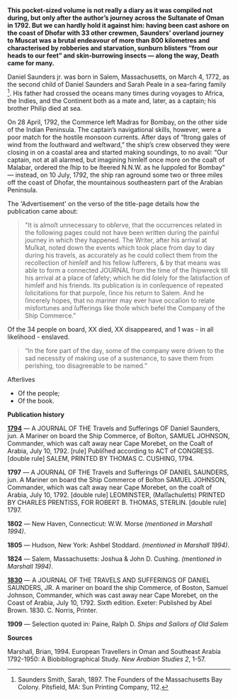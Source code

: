 **This pocket-sized volume is not really a diary as it was compiled not during, but only after the author’s journey across the Sultanate of Oman in 1792. But we can hardly hold it against him: having been cast ashore on the coast of Dhofar with 33 other crewmen, Saunders' overland journey to Muscat was a brutal endeavour of more than 800 kilometres and characterised by robberies and starvation, sunburn blisters “from our heads to our feet” and skin-burrowing insects — along the way, Death came for many.**

Daniel Saunders jr. was born in Salem, Massachusetts, on March 4, 1772, as the second child of Daniel Saunders and Sarah Peale in a sea-faring family [^1]. His father had crossed the oceans many times during voyages to Africa, the Indies, and the Continent both as a mate and, later, as a captain; his brother Philip died at sea. 

On 28 April, 1792, the Commerce left Madras for Bombay, on the other side of the Indian Peninsula. The captain’s navigational skills, however, were a poor match for the hostile monsoon currents. After days of “ſtrong gales of wind from the ſouthward and weſtward,” the ship’s crew observed they were closing in on a coastal area and started making soundings, to no avail: “Our captain, not at all alarmed, but imagining himſelf once more on the coaſt of Malabar, ordered the ſhip to be ſteered N.N.W. as he ſuppoſed for Bombay” — instead, on 10 July, 1792, the ship ran aground some two or three miles off the coast of Dhofar, the mountainous southeastern part of the Arabian Peninsula.

The 'Advertisement' on the verso of the title-page details how the publication came about:

> "It is almoſt unnecessary to obſerve, that the occurrences related in the following pages could not have been written during the painful journey in which they happened. The Writer, after his arrival at Muſkat, noted down the events which took place from day to day during his travels, as accurately as he could collect them from the recollection of himſelf and his fellow ſufferers, & by that means was able to form a connected JOURNAL from the time of the ſhipwreck till his arrival at a place of ſafety; which he did ſolely for the ſatisfaction of himſelf and his friends. Its publication is in conſequence of repeated ſolicitations for that purpoſe, ſince his return to Salem. And he ſincerely hopes, that no mariner may ever have occaſion to relate misfortunes and ſufferings like thoſe which befel the Company of the Ship Commerce."

Of the 34 people on board, XX died, XX disappeared, and 1 was - in all likelihood - enslaved.

> “In the fore part of the day, some of the company were driven to the sad necessity of making use of a sustenance, to save them from perishing, too disagreeable to be named.” 

Afterlives
- Of the people;
- Of the book.

**Publication history**

[**1794**](https://books.google.nl/books?id=RR9XAAAAcAAJ&hl=nl&pg=PA1#v=onepage&q&f=false) — A JOURNAL OF THE Travels and Sufferings OF Daniel Saunders, jun. A Mariner on board the Ship Commerce, of Boſton, SAMUEL JOHNSON, Commander, which was caſt away near Cape Morebet, on the Coaſt of Arabia, July 10, 1792. [rule] Publiſhed according to ACT of CONGRESS. [double rule] SALEM, PRINTED BY THOMAS C. CUSHING, 1794.

**1797** — A JOURNAL OF THE Travels and Sufferings OF DANIEL SAUNDERS, jun. A Mariner on board the Ship Commerce of Boſton SAMUEL JOHNSON, Commander, which was caſt away near Cape Morebet, on the coaſt of Arabia, July 10, 1792. [double rule] LEOMINSTER, (Maſſachuſetts) PRINTED BY CHARLES PRENTISS, FOR ROBERT B. THOMAS, STERLIN. [double rule] 1797.

**1802** — New Haven, Connecticut: W.W. Morse _(mentioned in Marshall 1994)_.

**1805** — Hudson, New York: Ashbel Stoddard. _(mentioned in Marshall 1994)_.

**1824** — Salem, Massachusetts: Joshua & John D. Cushing. _(mentioned in Marshall 1994)_.

[**1830**](https://books.google.nl/books?id=cEXp8M9hm3IC&newbks=1&newbks_redir=0&hl=nl&pg=PA1#v=onepage&q&f=false) — A JOURNAL OF THE TRAVELS AND SUFFERINGS OF DANIEL SAUNDERS, JR. A mariner on board the ship Commerce, of Boston, Samuel Johnson, Commander, which was cast away near Cape Morebet, on the Coast of Arabia, July 10, 1792. Sixth edition. Exeter: Published by Abel Brown. 1830. C. Norris, Printer.

**1909** — Selection quoted in: Paine, Ralph D. _Ships and Sailors of Old Salem_

**Sources**

[^1]: Saunders Smith, Sarah, 1897. The Founders of the Massachusetts Bay Colony. Pitsfield, MA: Sun Printing Company, 112.

Marshall, Brian, 1994. European Travellers in Oman and Southeast Arabia 1792-1950: A Biobibliographical Study. _New Arabian Studies 2_, 1-57.
